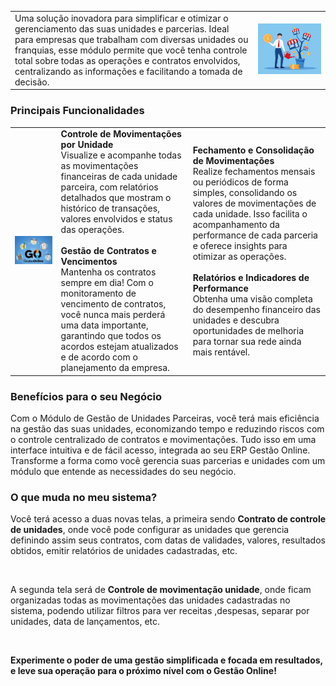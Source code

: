 
| | |
|-|-|
|Uma solução inovadora para simplificar e otimizar o gerenciamento das suas unidades e parcerias. Ideal para empresas que trabalham com diversas unidades ou franquias, esse módulo permite que você tenha controle total sobre todas as operações e contratos envolvidos, centralizando as informações e facilitando a tomada de decisão. |![](https://github.com/Gestao-Online/public-docs/blob/93db526bb8d770a0b27b349a8bc2c4658300b5e7/erp-v2/marketplace/extensions/br.com.gestao-online.module.gestao-multi-unidade-parceira/assets/modulo_gestao-multi-unidade-parceira_01.png?raw=true) |

### Principais Funcionalidades

| | | |
|-|-|-|
|![](https://github.com/Gestao-Online/public-docs/blob/93db526bb8d770a0b27b349a8bc2c4658300b5e7/erp-v2/marketplace/extensions/br.com.gestao-online.module.gestao-multi-unidade-parceira/assets/modulo_gestao-multi-unidade-parceria_02.png?raw=true) |**Controle de Movimentações por Unidade**<br>Visualize e acompanhe todas as movimentações financeiras de cada unidade parceira, com relatórios detalhados que mostram o histórico de transações, valores envolvidos e status das operações.<br><br>**Gestão de Contratos e Vencimentos**<br>Mantenha os contratos sempre em dia! Com o monitoramento de vencimento de contratos, você nunca mais perderá uma data importante, garantindo que todos os acordos estejam atualizados e de acordo com o planejamento da empresa. |**Fechamento e Consolidação de Movimentações**<br>Realize fechamentos mensais ou periódicos de forma simples, consolidando os valores de movimentações de cada unidade. Isso facilita o acompanhamento da performance de cada parceria e oferece insights para otimizar as operações.<br><br>**Relatórios e Indicadores de Performance**<br>Obtenha uma visão completa do desempenho financeiro das unidades e descubra oportunidades de melhoria para tornar sua rede ainda mais rentável. |


### Benefícios para o seu Negócio

Com o Módulo de Gestão de Unidades Parceiras, você terá mais eficiência na gestão das suas unidades, economizando tempo e reduzindo riscos com o controle centralizado de contratos e movimentações. Tudo isso em uma interface intuitiva e de fácil acesso, integrada ao seu ERP Gestão Online. Transforme a forma como você gerencia suas parcerias e unidades com um módulo que entende as necessidades do seu negócio.

### O que muda no meu sistema?

Você terá acesso a duas novas telas, a primeira sendo **Contrato de controle de unidades**, onde você pode configurar as unidades que gerencia definindo assim seus contratos, com datas de validades, valores, resultados obtidos, emitir relatórios de unidades cadastradas, etc.

![]()

A segunda tela será de **Controle de movimentação unidade**, onde ficam organizadas todas as movimentações das unidades cadastradas no sistema, podendo utilizar filtros para ver receitas ,despesas, separar por unidades, data de lançamentos, etc.

![]()

**Experimente o poder de uma gestão simplificada e focada em resultados, e leve sua operação para o próximo nível com o Gestão Online!**